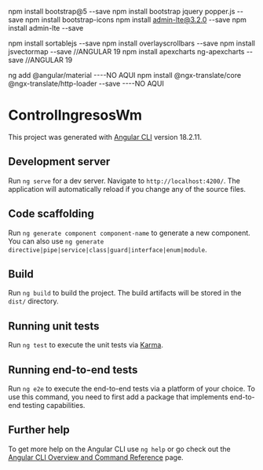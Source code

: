 npm install bootstrap@5 --save
npm install bootstrap jquery popper.js --save
npm install bootstrap-icons
npm install admin-lte@3.2.0 --save
npm install admin-lte --save

npm install sortablejs --save
npm install overlayscrollbars --save
npm install jsvectormap --save              //ANGULAR 19
npm install apexcharts ng-apexcharts --save //ANGULAR 19

ng add @angular/material ----NO AQUI
npm install @ngx-translate/core @ngx-translate/http-loader --save ----NO AQUI
# ControlIngresosWm

This project was generated with [Angular CLI](https://github.com/angular/angular-cli) version 18.2.11.

## Development server

Run `ng serve` for a dev server. Navigate to `http://localhost:4200/`. The application will automatically reload if you change any of the source files.

## Code scaffolding

Run `ng generate component component-name` to generate a new component. You can also use `ng generate directive|pipe|service|class|guard|interface|enum|module`.

## Build

Run `ng build` to build the project. The build artifacts will be stored in the `dist/` directory.

## Running unit tests

Run `ng test` to execute the unit tests via [Karma](https://karma-runner.github.io).

## Running end-to-end tests

Run `ng e2e` to execute the end-to-end tests via a platform of your choice. To use this command, you need to first add a package that implements end-to-end testing capabilities.

## Further help

To get more help on the Angular CLI use `ng help` or go check out the [Angular CLI Overview and Command Reference](https://angular.dev/tools/cli) page.
